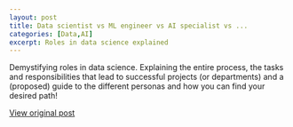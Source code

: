 ```yaml
---
layout: post
title: Data scientist vs ML engineer vs AI specialist vs ...
categories: [Data,AI]
excerpt: Roles in data science explained
---
```


Demystifying roles in data science. Explaining the entire process, the tasks and responsibilities that lead to successful projects (or departments) and a (proposed) guide to the different personas and how you can find your desired path!

[View original post](https://www.youtube.com/watch?v=3Vc_sMTEz8U)
